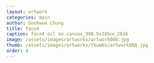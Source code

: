 ```yaml
---
layout: artwork
categories: main
author: Seokwoo Chung
title: face4
caption: face4_oil on canvas_390.9x385㎝_2016
image: /assets/images/artworks/artwork008.jpg
thumb: /assets/images/artworks/thumbs/artwork008.jpg
order: 8
---
```

